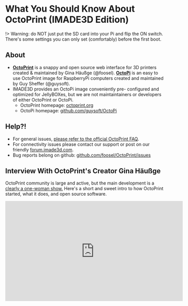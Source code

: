 # What You Should Know About OctoPrint (IMADE3D Edition)

!> Warning: do NOT just put the SD card into your Pi and flip the ON switch. There's some settings you can only set (comfortably) before the first boot.

## About

- **[OctoPrint](http://octoprint.org)** is a snappy and open source web interface for 3D printers created & maintained by Gina Häußge (@foosel). **[OctoPi](https://github.com/guysoft/OctoPi)** is an easy to use OctoPrint image for RaspberryPi computers created and maintained by Guy Sheffer (@guysoft).
- IMADE3D provides an OctoPi image conveniently pre- configured and optimized for JellyBOXes, but we are not maintaintainers or developers of either OctoPrint or OctoPi.
    - OctoPrint homepage: [octoprint.org](https://octoprint.org/)
    - OctoPi homepage: [github.com/guysoft/OctoPi](https://github.com/guysoft/OctoPi)

## Help?!

- For general issues, [please refer to the official OctoPrint FAQ](https://community.octoprint.org/c/support/faq).
- For connectivity issues please contact our support or post on our friendly [forum.imade3d.com](http://forum.imade3d.com).
- Bug reports belong on github: [github.com/foosel/OctoPrint/issues](https://github.com/foosel/OctoPrint/issues)

## Interview With OctoPrint's Creator Gina Häußge

OctoPrint community is large and active, but the main development is a [clearly a one-woman show.](https://github.com/foosel/OctoPrint/graphs/contributors) Here's a short and sweet intro to how OctoPrint started, what it does, and open source software.

<iframe width="560" height="315" src="https://www.youtube.com/embed/qytk8_JpYyQ" frameborder="0" allow="accelerometer; autoplay; encrypted-media; gyroscope; picture-in-picture" allowfullscreen></iframe>